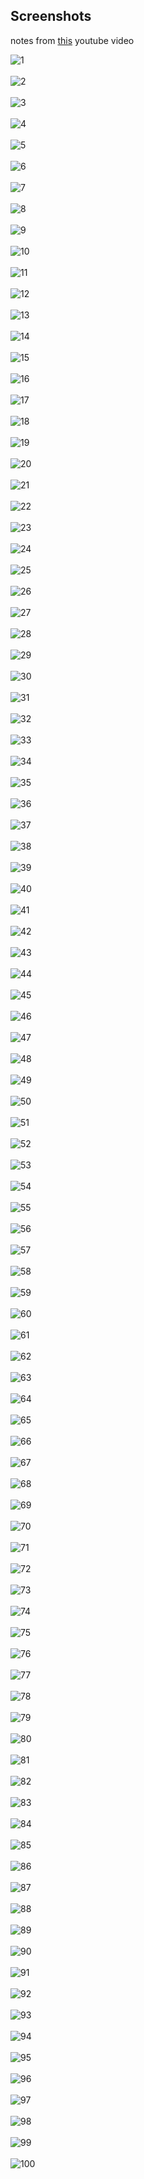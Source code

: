 ## Screenshots<br>

notes from [this](https://www.youtube.com/watch?v=cO5g5qLrLSo&t=158s) youtube video

![1](screenshots/1.png)<br><br>
![2](screenshots/2.png)<br><br>
![3](screenshots/3.png)<br><br>
![4](screenshots/4.png)<br><br>
![5](screenshots/5.png)<br><br>
![6](screenshots/6.png)<br><br>
![7](screenshots/7.png)<br><br>
![8](screenshots/8.png)<br><br>
![9](screenshots/9.png)<br><br>
![10](screenshots/10.png)<br><br>
![11](screenshots/11.png)<br><br>
![12](screenshots/12.png)<br><br>
![13](screenshots/13.png)<br><br>
![14](screenshots/14.png)<br><br>
![15](screenshots/15.png)<br><br>
![16](screenshots/16.png)<br><br>
![17](screenshots/17.png)<br><br>
![18](screenshots/18.png)<br><br>
![19](screenshots/19.png)<br><br>
![20](screenshots/20.png)<br><br>
![21](screenshots/21.png)<br><br>
![22](screenshots/22.png)<br><br>
![23](screenshots/23.png)<br><br>
![24](screenshots/24.png)<br><br>
![25](screenshots/25.png)<br><br>
![26](screenshots/26.png)<br><br>
![27](screenshots/27.png)<br><br>
![28](screenshots/28.png)<br><br>
![29](screenshots/29.png)<br><br>
![30](screenshots/30.png)<br><br>
![31](screenshots/31.png)<br><br>
![32](screenshots/32.png)<br><br>
![33](screenshots/33.png)<br><br>
![34](screenshots/34.png)<br><br>
![35](screenshots/35.png)<br><br>
![36](screenshots/36.png)<br><br>
![37](screenshots/37.png)<br><br>
![38](screenshots/38.png)<br><br>
![39](screenshots/39.png)<br><br>
![40](screenshots/40.png)<br><br>
![41](screenshots/41.png)<br><br>
![42](screenshots/42.png)<br><br>
![43](screenshots/43.png)<br><br>
![44](screenshots/44.png)<br><br>
![45](screenshots/45.png)<br><br>
![46](screenshots/46.png)<br><br>
![47](screenshots/47.png)<br><br>
![48](screenshots/48.png)<br><br>
![49](screenshots/49.png)<br><br>
![50](screenshots/50.png)<br><br>
![51](screenshots/51.png)<br><br>
![52](screenshots/52.png)<br><br>
![53](screenshots/53.png)<br><br>
![54](screenshots/54.png)<br><br>
![55](screenshots/55.png)<br><br>
![56](screenshots/56.png)<br><br>
![57](screenshots/57.png)<br><br>
![58](screenshots/58.png)<br><br>
![59](screenshots/59.png)<br><br>
![60](screenshots/60.png)<br><br>
![61](screenshots/61.png)<br><br>
![62](screenshots/62.png)<br><br>
![63](screenshots/63.png)<br><br>
![64](screenshots/64.png)<br><br>
![65](screenshots/65.png)<br><br>
![66](screenshots/66.png)<br><br>
![67](screenshots/67.png)<br><br>
![68](screenshots/68.png)<br><br>
![69](screenshots/69.png)<br><br>
![70](screenshots/70.png)<br><br>
![71](screenshots/71.png)<br><br>
![72](screenshots/72.png)<br><br>
![73](screenshots/73.png)<br><br>
![74](screenshots/74.png)<br><br>
![75](screenshots/75.png)<br><br>
![76](screenshots/76.png)<br><br>
![77](screenshots/77.png)<br><br>
![78](screenshots/78.png)<br><br>
![79](screenshots/79.png)<br><br>
![80](screenshots/80.png)<br><br>
![81](screenshots/81.png)<br><br>
![82](screenshots/82.png)<br><br>
![83](screenshots/83.png)<br><br>
![84](screenshots/84.png)<br><br>
![85](screenshots/85.png)<br><br>
![86](screenshots/86.png)<br><br>
![87](screenshots/87.png)<br><br>
![88](screenshots/88.png)<br><br>
![89](screenshots/89.png)<br><br>
![90](screenshots/90.png)<br><br>
![91](screenshots/91.png)<br><br>
![92](screenshots/92.png)<br><br>
![93](screenshots/93.png)<br><br>
![94](screenshots/94.png)<br><br>
![95](screenshots/95.png)<br><br>
![96](screenshots/96.png)<br><br>
![97](screenshots/97.png)<br><br>
![98](screenshots/98.png)<br><br>
![99](screenshots/99.png)<br><br>
![100](screenshots/100.png)<br><br>

